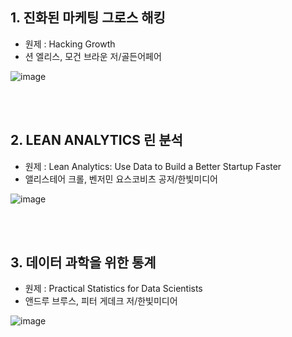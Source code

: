 ## 1. 진화된 마케팅 그로스 해킹
- 원제 : Hacking Growth
- 션 엘리스, 모건 브라운 저/골든어페어

![image](https://user-images.githubusercontent.com/83413923/147630646-b40b0a2b-4a9d-4b59-af17-b617b9ac587b.png)



<br/><br/>


## 2. LEAN ANALYTICS 린 분석
- 원제 : Lean Analytics: Use Data to Build a Better Startup Faster <br/>
- 앨리스테어 크롤, 벤저민 요스코비츠 공저/한빛미디어

![image](https://user-images.githubusercontent.com/83413923/147630839-5e9d5c23-dfe0-4530-82ce-b4935b682bec.png)


<br/><br/>


## 3. 데이터 과학을 위한 통계 
- 원제 : Practical Statistics for Data Scientists <br/>
- 앤드루 브루스, 피터 게데크 저/한빛미디어

![image](https://user-images.githubusercontent.com/83413923/150682927-fde0d3a1-a83b-40a1-9c2a-c753918e44a0.png)
